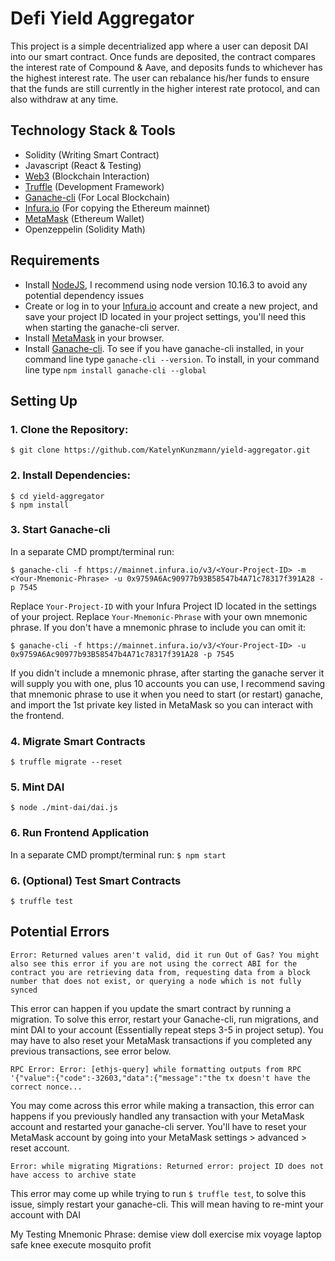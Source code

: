 # Defi Yield Aggregator
This project is a simple decentrialized app where a user can deposit DAI into our smart contract.
Once funds are deposited, the contract compares the interest rate of Compound & Aave, and deposits
funds to whichever has the highest interest rate. The user can rebalance his/her funds to ensure
that the funds are still currently in the higher interest rate protocol, and can also withdraw at
any time.

## Technology Stack & Tools

- Solidity (Writing Smart Contract)
- Javascript (React & Testing)
- [Web3](https://web3js.readthedocs.io/en/v1.5.2/) (Blockchain Interaction)
- [Truffle](https://www.trufflesuite.com/docs/truffle/overview) (Development Framework)
- [Ganache-cli](https://github.com/trufflesuite/ganache) (For Local Blockchain)
- [Infura.io](https://infura.io/) (For copying the Ethereum mainnet)
- [MetaMask](https://metamask.io/) (Ethereum Wallet)
- Openzeppelin (Solidity Math)

## Requirements
- Install [NodeJS](https://nodejs.org/en/), I recommend using node version 10.16.3 to avoid any potential dependency issues
- Create or log in to your [Infura.io](https://infura.io/login) account and create a new project, and save your project ID located in your project settings, you'll need this when starting the ganache-cli server.
- Install [MetaMask](https://metamask.io/) in your browser.
- Install [Ganache-cli](https://github.com/trufflesuite/ganache). To see if you have ganache-cli installed, in your command line type `ganache-cli --version`. To install, in your command line type `npm install ganache-cli --global`

## Setting Up
### 1. Clone the Repository:
`$ git clone https://github.com/KatelynKunzmann/yield-aggregator.git`

### 2. Install Dependencies:
```
$ cd yield-aggregator
$ npm install 
```

### 3. Start Ganache-cli
In a separate CMD prompt/terminal run:
```
$ ganache-cli -f https://mainnet.infura.io/v3/<Your-Project-ID> -m <Your-Mnemonic-Phrase> -u 0x9759A6Ac90977b93B58547b4A71c78317f391A28 -p 7545
```

Replace `Your-Project-ID` with your Infura Project ID located in the settings of your project.
Replace `Your-Mnemonic-Phrase` with your own mnemonic phrase. If you don't have a mnemonic phrase to include you can omit it:
```
$ ganache-cli -f https://mainnet.infura.io/v3/<Your-Project-ID> -u 0x9759A6Ac90977b93B58547b4A71c78317f391A28 -p 7545
```

If you didn't include a mnemonic phrase, after starting the ganache server it will supply you with one, plus 10 accounts you can use,
I recommend saving that mnemonic phrase to use it when you need to start (or restart) ganache, and import the 1st private key listed in MetaMask so you can interact with the frontend.

### 4. Migrate Smart Contracts
`$ truffle migrate --reset`

### 5. Mint DAI
`$ node ./mint-dai/dai.js`

### 6. Run Frontend Application
In a separate CMD prompt/terminal run:
`$ npm start`

### 6. (Optional) Test Smart Contracts
`$ truffle test`

## Potential Errors
```
Error: Returned values aren't valid, did it run Out of Gas? You might also see this error if you are not using the correct ABI for the contract you are retrieving data from, requesting data from a block number that does not exist, or querying a node which is not fully synced
```

This error can happen if you update the smart contract by running a migration. To solve this error, restart your Ganache-cli, run migrations, and mint DAI to your account (Essentially repeat steps 3-5 in project setup). You may have to also reset your MetaMask transactions if you completed any previous transactions, see error below.

```
RPC Error: Error: [ethjs-query] while formatting outputs from RPC '{"value":{"code":-32603,"data":{"message":"the tx doesn't have the correct nonce...
```

You may come across this error while making a transaction, this error can happens if you previously handled any transaction with your MetaMask account and restarted your ganache-cli server. You'll have to reset your MetaMask account by going into your MetaMask settings > advanced > reset account.

```
Error: while migrating Migrations: Returned error: project ID does not have access to archive state
```

This error may come up while trying to run `$ truffle test`, to solve this issue, simply restart your ganache-cli. This will mean having to re-mint your account with DAI






My Testing Mnemonic Phrase: demise view doll exercise mix voyage laptop safe knee execute mosquito profit
